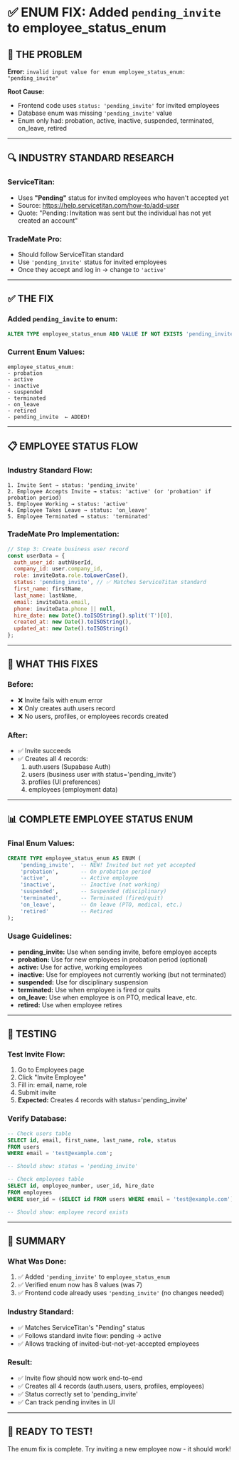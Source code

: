 # ✅ ENUM FIX: Added `pending_invite` to employee_status_enum

## 🚨 **THE PROBLEM**

**Error:** `invalid input value for enum employee_status_enum: "pending_invite"`

**Root Cause:**
- Frontend code uses `status: 'pending_invite'` for invited employees
- Database enum was missing `'pending_invite'` value
- Enum only had: probation, active, inactive, suspended, terminated, on_leave, retired

---

## 🔍 **INDUSTRY STANDARD RESEARCH**

### **ServiceTitan:**
- Uses **"Pending"** status for invited employees who haven't accepted yet
- Source: https://help.servicetitan.com/how-to/add-user
- Quote: "Pending: Invitation was sent but the individual has not yet created an account"

### **TradeMate Pro:**
- Should follow ServiceTitan standard
- Use `'pending_invite'` status for invited employees
- Once they accept and log in → change to `'active'`

---

## ✅ **THE FIX**

### **Added `pending_invite` to enum:**
```sql
ALTER TYPE employee_status_enum ADD VALUE IF NOT EXISTS 'pending_invite';
```

### **Current Enum Values:**
```
employee_status_enum:
- probation
- active
- inactive
- suspended
- terminated
- on_leave
- retired
- pending_invite  ← ADDED!
```

---

## 📋 **EMPLOYEE STATUS FLOW**

### **Industry Standard Flow:**
```
1. Invite Sent → status: 'pending_invite'
2. Employee Accepts Invite → status: 'active' (or 'probation' if probation period)
3. Employee Working → status: 'active'
4. Employee Takes Leave → status: 'on_leave'
5. Employee Terminated → status: 'terminated'
```

### **TradeMate Pro Implementation:**
```javascript
// Step 3: Create business user record
const userData = {
  auth_user_id: authUserId,
  company_id: user.company_id,
  role: inviteData.role.toLowerCase(),
  status: 'pending_invite', // ✅ Matches ServiceTitan standard
  first_name: firstName,
  last_name: lastName,
  email: inviteData.email,
  phone: inviteData.phone || null,
  hire_date: new Date().toISOString().split('T')[0],
  created_at: new Date().toISOString(),
  updated_at: new Date().toISOString()
};
```

---

## 🎯 **WHAT THIS FIXES**

### **Before:**
- ❌ Invite fails with enum error
- ❌ Only creates auth.users record
- ❌ No users, profiles, or employees records created

### **After:**
- ✅ Invite succeeds
- ✅ Creates all 4 records:
  1. auth.users (Supabase Auth)
  2. users (business user with status='pending_invite')
  3. profiles (UI preferences)
  4. employees (employment data)

---

## 📊 **COMPLETE EMPLOYEE STATUS ENUM**

### **Final Enum Values:**
```sql
CREATE TYPE employee_status_enum AS ENUM (
    'pending_invite',  -- NEW! Invited but not yet accepted
    'probation',       -- On probation period
    'active',          -- Active employee
    'inactive',        -- Inactive (not working)
    'suspended',       -- Suspended (disciplinary)
    'terminated',      -- Terminated (fired/quit)
    'on_leave',        -- On leave (PTO, medical, etc.)
    'retired'          -- Retired
);
```

### **Usage Guidelines:**
- **pending_invite:** Use when sending invite, before employee accepts
- **probation:** Use for new employees in probation period (optional)
- **active:** Use for active, working employees
- **inactive:** Use for employees not currently working (but not terminated)
- **suspended:** Use for disciplinary suspension
- **terminated:** Use when employee is fired or quits
- **on_leave:** Use when employee is on PTO, medical leave, etc.
- **retired:** Use when employee retires

---

## 🧪 **TESTING**

### **Test Invite Flow:**
1. Go to Employees page
2. Click "Invite Employee"
3. Fill in: email, name, role
4. Submit invite
5. **Expected:** Creates 4 records with status='pending_invite'

### **Verify Database:**
```sql
-- Check users table
SELECT id, email, first_name, last_name, role, status 
FROM users 
WHERE email = 'test@example.com';

-- Should show: status = 'pending_invite'

-- Check employees table
SELECT id, employee_number, user_id, hire_date 
FROM employees 
WHERE user_id = (SELECT id FROM users WHERE email = 'test@example.com');

-- Should show: employee record exists
```

---

## 📝 **SUMMARY**

### **What Was Done:**
1. ✅ Added `'pending_invite'` to `employee_status_enum`
2. ✅ Verified enum now has 8 values (was 7)
3. ✅ Frontend code already uses `'pending_invite'` (no changes needed)

### **Industry Standard:**
- ✅ Matches ServiceTitan's "Pending" status
- ✅ Follows standard invite flow: pending → active
- ✅ Allows tracking of invited-but-not-yet-accepted employees

### **Result:**
- ✅ Invite flow should now work end-to-end
- ✅ Creates all 4 records (auth.users, users, profiles, employees)
- ✅ Status correctly set to 'pending_invite'
- ✅ Can track pending invites in UI

---

## 🚀 **READY TO TEST!**

The enum fix is complete. Try inviting a new employee now - it should work!

